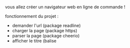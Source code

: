 vous allez créer un navigateur web en ligne de commande !

fonctionnement du projet :
- demander l'url (package readline)
- charger la page (package https)
- parser la page (package cheerio)
- afficher le titre (balise <title>)
- lister les liens (balise <a>)
- demander à l'utilisateur de choisir un lien
- charger la page choisie
- on recommence...